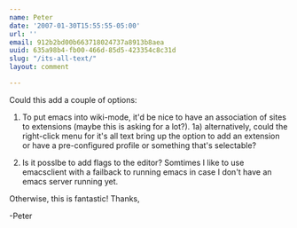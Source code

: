 ```yaml
---
name: Peter
date: '2007-01-30T15:55:55-05:00'
url: ''
email: 912b2bd00b663718024737a8913b8aea
uuid: 635a98b4-fb00-466d-85d5-423354c8c31d
slug: "/its-all-text/"
layout: comment

---
```


Could this add a couple of options:

1) To put emacs into wiki-mode, it'd be nice to have an association of sites to extensions (maybe this is asking for a lot?).
1a) alternatively, could the right-click menu for it's all text bring up the option to add an extension or have a pre-configured profile or something that's selectable?

2) Is it posslbe to add flags to the editor? Somtimes I like to use emacsclient with a failback to running emacs in case I don't have an emacs server running yet.

Otherwise, this is fantastic! Thanks,

-Peter
